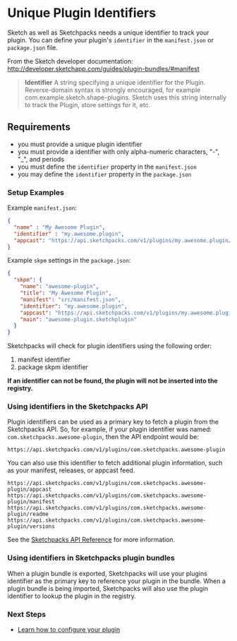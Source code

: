 # Unique Plugin Identifiers

Sketch as well as Sketchpacks needs a unique identifier to track your plugin. You
can define your plugin's `identifier` in the `manifest.json` or `package.json` file.

From the Sketch developer documentation: http://developer.sketchapp.com/guides/plugin-bundles/#manifest

> **Identifier**
> A string specifying a unique identifier for the Plugin.
> Reverse-domain syntax is strongly encouraged, for example com.example.sketch.shape-plugins.
> Sketch uses this string internally to track the Plugin, store settings for it, etc.

## Requirements

* you must provide a unique plugin identifier
* you must provide a identifier with only alpha-numeric characters, "-", "\_", and periods
* you must define the `identifier` property in the `manifest.json`
* you may define the `identifier` property in the `package.json`

### Setup Examples

Example `manifest.json`:

```json
{
  "name" : "My Awesome Plugin",
  "identifier" : "my.awesome.plugin",
  "appcast": "https://api.sketchpacks.com/v1/plugins/my.awesome.plugin/appcast"
}
```

Example `skpm` settings in the `package.json`:

```json
{
  "skpm": {
    "name": "awesome-plugin",
    "title": "My Awesome Plugin",
    "manifest": "src/manifest.json",
    "identifier": "my.awesome.plugin",
    "appcast": "https://api.sketchpacks.com/v1/plugins/my.awesome.plugin/appcast",
    "main": "awesome-plugin.sketchplugin"
  }
}
```

Sketchpacks will check for plugin identifiers using the following order:

1. manifest identifier
2. package skpm identifier

**If an identifier can not be found, the plugin will not be inserted into the registry.**

### Using identifiers in the Sketchpacks API

Plugin identifiers can be used as a primary key to fetch a plugin from the Sketchpacks API.
So, for example, if your plugin identifier was named: `com.sketchpacks.awesome-plugin`,
then the API endpoint would be:

```
https://api.sketchpacks.com/v1/plugins/com.sketchpacks.awesome-plugin
```

You can also use this identifier to fetch additional plugin information, such as your
manifest, releases, or appcast feed.

```
https://api.sketchpacks.com/v1/plugins/com.sketchpacks.awesome-plugin/appcast
https://api.sketchpacks.com/v1/plugins/com.sketchpacks.awesome-plugin/manifest
https://api.sketchpacks.com/v1/plugins/com.sketchpacks.awesome-plugin/readme
https://api.sketchpacks.com/v1/plugins/com.sketchpacks.awesome-plugin/versions
```

See the [Sketchpacks API Reference](http://docs.sketchpacks.apiary.io) for more information.

### Using identifiers in Sketchpacks plugin bundles

When a plugin bundle is exported, Sketchpacks will use your plugins identifier as
the primary key to reference your plugin in the bundle.  When a plugin bundle is
being imported, Sketchpacks will also use the plugin identifier to lookup the plugin
in the registry.

### Next Steps

* [Learn how to configure your plugin](./settings.md)

